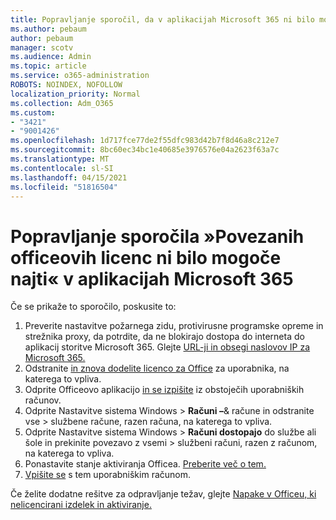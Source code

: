 ```yaml
---
title: Popravljanje sporočil, da v aplikacijah Microsoft 365 ni bilo mogoče najti licenc za Office
ms.author: pebaum
author: pebaum
manager: scotv
ms.audience: Admin
ms.topic: article
ms.service: o365-administration
ROBOTS: NOINDEX, NOFOLLOW
localization_priority: Normal
ms.collection: Adm_O365
ms.custom:
- "3421"
- "9001426"
ms.openlocfilehash: 1d717fce77de2f55dfc983d42b7f8d46a8c212e7
ms.sourcegitcommit: 8bc60ec34bc1e40685e3976576e04a2623f63a7c
ms.translationtype: MT
ms.contentlocale: sl-SI
ms.lasthandoff: 04/15/2021
ms.locfileid: "51816504"
---
```

# <a name="fixing-the-microsoft-365-apps-couldnt-find-office-licenses-associated-message"></a>Popravljanje sporočila »Povezanih officeovih licenc ni bilo mogoče najti« v aplikacijah Microsoft 365

Če se prikaže to sporočilo, poskusite to:

1. Preverite nastavitve požarnega zidu, protivirusne programske opreme in strežnika proxy, da potrdite, da ne blokirajo dostopa do interneta do aplikacij storitve Microsoft 365. Glejte [URL-ji in obsegi naslovov IP za Microsoft 365.](https://docs.microsoft.com/office365/enterprise/urls-and-ip-address-ranges)
2. Odstranite [in znova dodelite licenco za Office](https://docs.microsoft.com/microsoft-365/admin/manage/assign-licenses-to-users) za uporabnika, na katerega to vpliva. 
3. Odprite Officeovo aplikacijo [in se izpišite](https://support.office.com/article/5a20dc11-47e9-4b6f-945d-478cb6d92071) iz obstoječih uporabniških računov.
4. Odprite Nastavitve sistema Windows > **Računi –**& račune in odstranite vse  >  službene račune, razen računa, na katerega to vpliva.
5. Odprite Nastavitve sistema Windows > **Računi dostopajo** do službe ali šole in prekinite povezavo z vsemi  >  službeni računi, razen z računom, na katerega to vpliva.
6. Ponastavite stanje aktiviranja Officea. [Preberite več o tem.](https://docs.microsoft.com/office365/troubleshoot/activation/reset-office-365-proplus-activation-state)
7. [Vpišite se](https://support.office.com/article/628ea040-f265-49de-b986-be09c3ebf8a9) s tem uporabniškim računom.

Če želite dodatne rešitve za odpravljanje težav, glejte [Napake v Officeu, ki nelicencirani izdelek in aktiviranje.](https://support.office.com/Article/0d23d3c0-c19c-4b2f-9845-5344fedc4380)